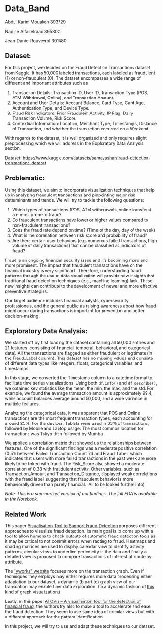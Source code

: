 # Data_Band

Abdul Karim Mouakeh 393729

Nadine Alfadelraad 395802

Jean-Daniel Rouveyrol 301480


## Dataset:

For this project, we decided on the Fraud Detection Transactions dataset from Kaggle. It has 50,000 labeled transactions, each labeled as fraudulent (1) or non-fraudulent (0). The dataset encompasses a wide range of different and important attributes such as:

1. Transaction Details: Transaction ID, User ID, Transaction Type (POS, ATM Withdrawal, Online), and Transaction Amount.
2. Account and User Details: Account Balance, Card Type, Card Age, Authentication Type, and Device Type.
3. Fraud Risk Indicators: Prior Fraudulent Activity, IP Flag, Daily Transaction Volume, Risk Score.
4. Contextual Information: Location, Merchant Type, Timestamps, Distance of Transaction, and whether the transaction occurred on a Weekend.

With regards to the dataset, it is well organized and only requires slight preprocessing which we will address in the Exploratory Data Analysis section.

Dataset: https://www.kaggle.com/datasets/samayashar/fraud-detection-transactions-dataset

## Problematic:

Using this dataset, we aim to incorporate visualization techniques that help us in analyzing fraudulent transactions and pinpointing major risk determinants and trends. We will try to tackle the following questions:

1. Which types of transactions (POS, ATM withdrawals, online transfers) are most prone to fraud?
2. Do fraudulent transactions have lower or higher values compared to non-fraudulent transactions?
3. Does the fraud rate depend on time? (Time of the day, day of the week)
4. What is the correlation between risk score and probability of fraud?
5. Are there certain user behaviors (e.g. numerous failed transactions, high volume of daily transactions) that can be classified as indicators of fraud?

Fraud is an ongoing financial security issue and it’s becoming more and more prominent. The impact that fraudulent transactions have on the financial industry is very significant. Therefore, understanding fraud patterns through the use of data visualization will provide new insights that traditional fraud detection techniques (e.g., machine learning) lack. These new insights can contribute to the development of newer and more effective preventive strategies.

Our target audience includes financial analysts, cybersecurity professionals, and the general public as raising awareness about how fraud might occur during transactions is important for prevention and better decision-making.

## Exploratory Data Analysis:

We started off by first loading the dataset containing all 50,000 entries and 21 features (consisting of financial, temporal, behavioral, and categorical data). All the transactions are flagged as either fraudulent or legitimate (in the Fraud_Label column). This dataset has no missing values and consists of different data types like integers, floats, categorical variables, and timestamps.

In this stage, we converted the Timestamp column to a datetime format to facilitate time series visualizations. Using both `df.info()` and `df.describe()`, we obtained key statistics like the mean, the min, the max, and the std. For example, we found the average transaction amount is approximately 99.4, while account balances average around 50,000, and a wide variance in multiple features.

Analyzing the categorical data, it was apparent that POS and Online transactions are the most frequent transaction types, each accounting for around 25%. For the devices, Tablets were used in 33% of transactions, followed by Mobile and Laptop usage. The most common location for transactions was Tokyo then followed by Mumbai.

We applied a correlation matrix that showed us the relationships between features. One of the significant findings was a moderate positive correlation (0.51) between Failed_Transaction_Count_7d and Fraud_Label, which indicates that users with more failed transactions in the past week are more likely to be linked with fraud. The Risk_Score also showed a moderate correlation of 0.38 with fraudulent activity. Other variables, such as Transaction_Amount and Transaction_Distance, displayed weak correlations with the fraud label, suggesting that fraudulent behavior is more behaviorally driven than purely financial. (All to be looked further into)

*Note: This is a summarized version of our findings. The full EDA is available in the Notebook.*

## Related Work

This paper [Visualisation Tool to Support Fraud Detection](https://cdv.dei.uc.pt/wp-content/uploads/2021/09/silva2021fraud.pdf) porposes different approaches to visualize fraud detection. Its main goal is to come up with a tool to allow humans to check outputs of automatic fraud detection tools as it may be critical to not commit errors when racting to fraud. Heatmaps and shading matrices are used to display calendar view to identify activity patterns, circular views to underline periodicity in the data and finally a detailed view is proposed to compare transactions of interest atrribute by attribute.

The ["yworks" website](https://www.yworks.com/pages/fraud-detection-through-visualization) focuses more on the transaction graph. Even if techniques they employs may either requires more data processing either adaptation to our dataset, a dynamic (bipartite) graph view of our transcation may enable finer data exploration. (In a dynamic fashion of [this kind](https://www.researchgate.net/figure/Bipartite-graphs-for-MNP-bacteria-interrelationships-at-a-class-and-b-phylum_fig2_282241955) of graph visualization.)

Lastly, in this paper [ATOVis – A visualisation tool for the detection of financial fraud](https://journals.sagepub.com/doi/10.1177/14738716221098074?icid=int.sj-abstract.similar-articles.9), the authors try also to make a tool to accelerate and ease the fraud detection. They seem to use same idea of cricular views but with a different approach for the pattern identification.

In this project, we will try to use and adapt these techniques to our dataset. 
